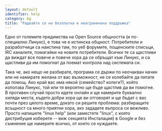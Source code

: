 ```yaml
---
layout: default
identifier: help
category: bg
title: "Радвайте се на безплатна и неограничена поддръжка"
---
```


Едно от големите предимства на Open Source общността (и по-специално Линукс), е това че е истинска общност. Потребители и разработчици са наистина там, по уеб форумите, пощенските списъци, IRC каналите, помагайки на новите потребители. Всички те са щастливи да виждат все повече и повече хора да се обръщат към Линукс, и са щастливи да им помогнат да поемат контрола над системата си. 

Така че, ако нещо не разбирате, програма се държи по неочакван начин или не намирате желана от вас възможност, не се колебайте да питате да помощ. Ако край вас има някой (семейство? колеги?), който използва Линукс, той или тя вероятно ще бъде щастлив да ви помогне. В противен случай просто идете онлайн и ще намерите буквално хиляди места, където добри хора ще ви отговорят и ще бъдат с вас почти през цялото време, докато си решите проблема: разбиращите всъщност са много приятни хора, ако зададете въпроса си вежливо. Просто напишете "linux help" (или заместете "linux", с която дистрибуция изберете -- виж секцията Инсталация) в Google и без съмнение ще намерите всичко, от което се нуждаете.





